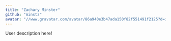 ```yaml
---
title: "Zachary Minster"
github: "minstz"
avatar: "//www.gravatar.com/avatar/86a940e3b47ada150f82f551491f2125?d=identicon"
---
```


User description here!
